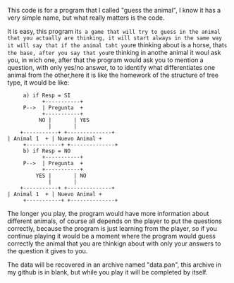 This code is for a program that I called "guess the animal", I know it has a very simple name, but what really matters is the code.

It is easy, this program it`s a game that will try to guess in the animal that you actually are thinking, it will start always in the same way
it will say that if the animal taht you`re thinking about is a horse, that`s the base, after you say that you`re thinking in anothe animal
it woul ask you, in wich one, after that the program would ask you to mention a question, with only yes/no answer, to to identify 
what differentiates one animal from the other,here it is like the homework of the structure of tree type, it would be like:

         a) if Resp = SI
               +-----------+
         P-->  | Pregunta  +
               +-----------+
              NO |       | YES
                 |       |
    	+-----------+ +--------------+
   	| Animal 1  + | Nuevo Animal +
         +-----------+ +--------------+
         b) if Resp = NO
               +-----------+
         P-->  | Pregunta  +
               +-----------+
             YES |       | NO
                 |       |
    	+-----------+ +--------------+
   	| Animal 1  + | Nuevo Animal +
         +-----------+ +--------------+
 
 The longer you play, the program would have more information about different animals, of course all depends on the player to put the questions correctly,
 because the program is just learning from the player, so if you continue playing it would be a moment where the program would guess correctly the animal
 that you are thinkign about with only your answers to the question it gives to you.

The data will be recovered in an archive named "data.pan", this archive in my github is in blank, but while you play it will be 
completed by itself.


